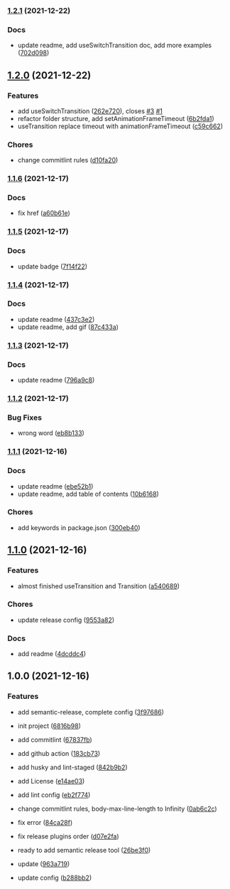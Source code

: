 ### [1.2.1](https://github.com/iamyoki/transition-hook/compare/v1.2.0...v1.2.1) (2021-12-22)


### Docs

* update readme, add useSwitchTransition doc, add more examples ([702d098](https://github.com/iamyoki/transition-hook/commit/702d098cac35ecd4839f33a67b4e3b57f15b35e4))

## [1.2.0](https://github.com/iamyoki/transition-hook/compare/v1.1.6...v1.2.0) (2021-12-22)


### Features

* add useSwitchTransition ([262e720](https://github.com/iamyoki/transition-hook/commit/262e7207f0154a60117c95f1415ac7f16e1086c3)), closes [#3](https://github.com/iamyoki/transition-hook/issues/3) [#1](https://github.com/iamyoki/transition-hook/issues/1)
* refactor folder structure, add setAnimationFrameTimeout ([6b2fda1](https://github.com/iamyoki/transition-hook/commit/6b2fda1fcad1c551583af6f5c6e4861e4468c73f))
* useTransition replace timeout with animationFrameTimeout ([c59c662](https://github.com/iamyoki/transition-hook/commit/c59c662ecb5b1d91242e0c09c6f9ab7f414d59af))


### Chores

* change commitlint rules ([d10fa20](https://github.com/iamyoki/transition-hook/commit/d10fa2023c86180fe3f2aa0f50c6b93f553f90da))

### [1.1.6](https://github.com/iamyoki/transition-hook/compare/v1.1.5...v1.1.6) (2021-12-17)


### Docs

* fix href ([a60b61e](https://github.com/iamyoki/transition-hook/commit/a60b61e8bc3c4fa73196a4340210216db498a799))

### [1.1.5](https://github.com/iamyoki/transition-hook/compare/v1.1.4...v1.1.5) (2021-12-17)


### Docs

* update badge ([7f14f22](https://github.com/iamyoki/transition-hook/commit/7f14f2231c3c2641dfdf3c6bc8433f94af214088))

### [1.1.4](https://github.com/iamyoki/transition-hook/compare/v1.1.3...v1.1.4) (2021-12-17)


### Docs

* update readme ([437c3e2](https://github.com/iamyoki/transition-hook/commit/437c3e2affa9eb7163ff928ebb3be9987e2ba5d2))
* update readme, add gif ([87c433a](https://github.com/iamyoki/transition-hook/commit/87c433ade6b87e7ca6a8dea88a9e0be2603dd07f))

### [1.1.3](https://github.com/iamyoki/transition-hook/compare/v1.1.2...v1.1.3) (2021-12-17)


### Docs

* update readme ([796a9c8](https://github.com/iamyoki/transition-hook/commit/796a9c8a0ae895d158ae19d163a5f6f00502efe5))

### [1.1.2](https://github.com/iamyoki/transition-hook/compare/v1.1.1...v1.1.2) (2021-12-17)


### Bug Fixes

* wrong word ([eb8b133](https://github.com/iamyoki/transition-hook/commit/eb8b133d585dfdd6c56633e0e32c0281b089fdbc))

### [1.1.1](https://github.com/iamyoki/transition-hook/compare/v1.1.0...v1.1.1) (2021-12-16)


### Docs

* update readme ([ebe52b1](https://github.com/iamyoki/transition-hook/commit/ebe52b15f82a89e075403e22cd63c3e7c1b5af7c))
* update readme, add table of contents ([10b6168](https://github.com/iamyoki/transition-hook/commit/10b616870516b510af1e8bcbfbf5802c1fadd21c))


### Chores

* add keywords in package.json ([300eb40](https://github.com/iamyoki/transition-hook/commit/300eb4039f9bd98c12174ca5f2674c9a82749b67))

## [1.1.0](https://github.com/iamyoki/transition-hook/compare/v1.0.0...v1.1.0) (2021-12-16)


### Features

* almost finished useTransition and Transition ([a540689](https://github.com/iamyoki/transition-hook/commit/a540689c7fde0355bb1f859f448e53eb537e0125))


### Chores

* update release config ([9553a82](https://github.com/iamyoki/transition-hook/commit/9553a82235cd0641931cb48c6b38a5440f8d7030))


### Docs

* add readme ([4dcddc4](https://github.com/iamyoki/transition-hook/commit/4dcddc4b13c38fdd96d4cfcfdb5576ba36551c8d))

## 1.0.0 (2021-12-16)


### Features

* add semantic-release, complete config ([3f97686](https://github.com/iamyoki/transition-hook/commit/3f976869abe9001d149d5fb967b41186db52431c))
* init project ([6816b98](https://github.com/iamyoki/transition-hook/commit/6816b981f631ab93c3d243c6c711c4b5792284c3))


* add commitlint ([67837fb](https://github.com/iamyoki/transition-hook/commit/67837fb81f4cdb40901b1431854ee671809e953d))
* add github action ([183cb73](https://github.com/iamyoki/transition-hook/commit/183cb73af3d67e437b21afea02ae723fd76e0a19))
* add husky and lint-staged ([842b9b2](https://github.com/iamyoki/transition-hook/commit/842b9b25ccfdf5221dca34cbace5902cde119774))
* add License ([e14ae03](https://github.com/iamyoki/transition-hook/commit/e14ae034fda91ee1194b716a95a79588c7cf3231))
* add lint config ([eb2f774](https://github.com/iamyoki/transition-hook/commit/eb2f77449dd84340ea24381db5df1108daa238dc))
* change commitlint rules, body-max-line-length to Infinity ([0ab6c2c](https://github.com/iamyoki/transition-hook/commit/0ab6c2c32378e9ba354b0575ea96fa131b602145))
* fix error ([84ca28f](https://github.com/iamyoki/transition-hook/commit/84ca28f1e2800edd36466d29447abffe096ea0ad))
* fix release plugins order ([d07e2fa](https://github.com/iamyoki/transition-hook/commit/d07e2fac943cabb2904c27dc851530fd9cddf242))
* ready to add semantic release tool ([26be3f0](https://github.com/iamyoki/transition-hook/commit/26be3f01c0d6300154f9bbc30f2963607f6fa24f))
* update ([963a719](https://github.com/iamyoki/transition-hook/commit/963a719f9cf8bbd38eeaf10503f5147e8577ffa0))
* update config ([b288bb2](https://github.com/iamyoki/transition-hook/commit/b288bb2c112ba87e1fbf0cc328af96e0e5484460))
